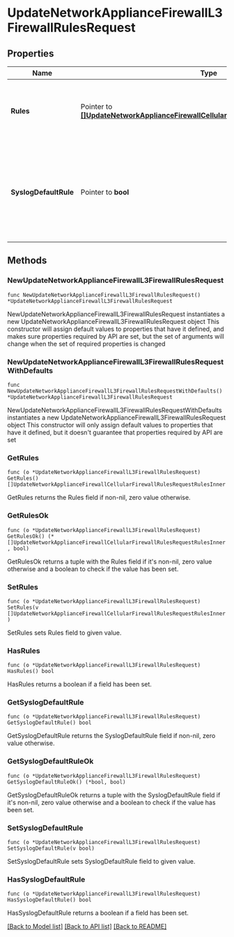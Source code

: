 # UpdateNetworkApplianceFirewallL3FirewallRulesRequest

## Properties

Name | Type | Description | Notes
------------ | ------------- | ------------- | -------------
**Rules** | Pointer to [**[]UpdateNetworkApplianceFirewallCellularFirewallRulesRequestRulesInner**](UpdateNetworkApplianceFirewallCellularFirewallRulesRequestRulesInner.md) | An ordered array of the firewall rules (not including the default rule) | [optional] 
**SyslogDefaultRule** | Pointer to **bool** | Log the special default rule (boolean value - enable only if you&#39;ve configured a syslog server) (optional) | [optional] 

## Methods

### NewUpdateNetworkApplianceFirewallL3FirewallRulesRequest

`func NewUpdateNetworkApplianceFirewallL3FirewallRulesRequest() *UpdateNetworkApplianceFirewallL3FirewallRulesRequest`

NewUpdateNetworkApplianceFirewallL3FirewallRulesRequest instantiates a new UpdateNetworkApplianceFirewallL3FirewallRulesRequest object
This constructor will assign default values to properties that have it defined,
and makes sure properties required by API are set, but the set of arguments
will change when the set of required properties is changed

### NewUpdateNetworkApplianceFirewallL3FirewallRulesRequestWithDefaults

`func NewUpdateNetworkApplianceFirewallL3FirewallRulesRequestWithDefaults() *UpdateNetworkApplianceFirewallL3FirewallRulesRequest`

NewUpdateNetworkApplianceFirewallL3FirewallRulesRequestWithDefaults instantiates a new UpdateNetworkApplianceFirewallL3FirewallRulesRequest object
This constructor will only assign default values to properties that have it defined,
but it doesn't guarantee that properties required by API are set

### GetRules

`func (o *UpdateNetworkApplianceFirewallL3FirewallRulesRequest) GetRules() []UpdateNetworkApplianceFirewallCellularFirewallRulesRequestRulesInner`

GetRules returns the Rules field if non-nil, zero value otherwise.

### GetRulesOk

`func (o *UpdateNetworkApplianceFirewallL3FirewallRulesRequest) GetRulesOk() (*[]UpdateNetworkApplianceFirewallCellularFirewallRulesRequestRulesInner, bool)`

GetRulesOk returns a tuple with the Rules field if it's non-nil, zero value otherwise
and a boolean to check if the value has been set.

### SetRules

`func (o *UpdateNetworkApplianceFirewallL3FirewallRulesRequest) SetRules(v []UpdateNetworkApplianceFirewallCellularFirewallRulesRequestRulesInner)`

SetRules sets Rules field to given value.

### HasRules

`func (o *UpdateNetworkApplianceFirewallL3FirewallRulesRequest) HasRules() bool`

HasRules returns a boolean if a field has been set.

### GetSyslogDefaultRule

`func (o *UpdateNetworkApplianceFirewallL3FirewallRulesRequest) GetSyslogDefaultRule() bool`

GetSyslogDefaultRule returns the SyslogDefaultRule field if non-nil, zero value otherwise.

### GetSyslogDefaultRuleOk

`func (o *UpdateNetworkApplianceFirewallL3FirewallRulesRequest) GetSyslogDefaultRuleOk() (*bool, bool)`

GetSyslogDefaultRuleOk returns a tuple with the SyslogDefaultRule field if it's non-nil, zero value otherwise
and a boolean to check if the value has been set.

### SetSyslogDefaultRule

`func (o *UpdateNetworkApplianceFirewallL3FirewallRulesRequest) SetSyslogDefaultRule(v bool)`

SetSyslogDefaultRule sets SyslogDefaultRule field to given value.

### HasSyslogDefaultRule

`func (o *UpdateNetworkApplianceFirewallL3FirewallRulesRequest) HasSyslogDefaultRule() bool`

HasSyslogDefaultRule returns a boolean if a field has been set.


[[Back to Model list]](../README.md#documentation-for-models) [[Back to API list]](../README.md#documentation-for-api-endpoints) [[Back to README]](../README.md)


